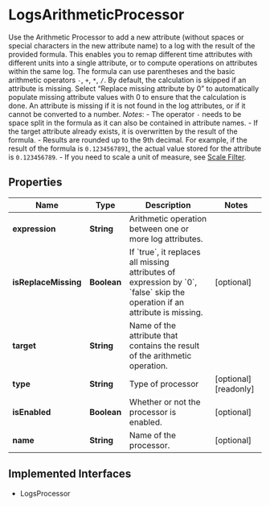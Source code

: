 

# LogsArithmeticProcessor

Use the Arithmetic Processor to add a new attribute (without spaces or special characters in the new attribute name) to a log with the result of the provided formula. This enables you to remap different time attributes with different units into a single attribute, or to compute operations on attributes within the same log.  The formula can use parentheses and the basic arithmetic operators `-`, `+`, `*`, `/`.  By default, the calculation is skipped if an attribute is missing. Select “Replace missing attribute by 0” to automatically populate missing attribute values with 0 to ensure that the calculation is done. An attribute is missing if it is not found in the log attributes, or if it cannot be converted to a number.  *Notes*:  - The operator `-` needs to be space split in the formula as it can also be contained in attribute names. - If the target attribute already exists, it is overwritten by the result of the formula. - Results are rounded up to the 9th decimal. For example, if the result of the formula is `0.1234567891`,   the actual value stored for the attribute is `0.123456789`. - If you need to scale a unit of measure,   see [Scale Filter](https://docs.datadoghq.com/logs/processing/parsing/?tab=filter#matcher-and-filter).
## Properties

Name | Type | Description | Notes
------------ | ------------- | ------------- | -------------
**expression** | **String** | Arithmetic operation between one or more log attributes. | 
**isReplaceMissing** | **Boolean** | If &#x60;true&#x60;, it replaces all missing attributes of expression by &#x60;0&#x60;, &#x60;false&#x60; skip the operation if an attribute is missing. |  [optional]
**target** | **String** | Name of the attribute that contains the result of the arithmetic operation. | 
**type** | **String** | Type of processor |  [optional] [readonly]
**isEnabled** | **Boolean** | Whether or not the processor is enabled. |  [optional]
**name** | **String** | Name of the processor. |  [optional]


## Implemented Interfaces

* LogsProcessor


